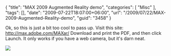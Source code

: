 {
	"title": "MAX 2009 Augmented Reality demo",
	"categories": [
		"Misc"
	],
	"tags": [],
	"date": "2009-07-22T18:07:00+06:00",
	"url": "/2009/07/22/MAX-2009-Augmented-Reality-demo",
	"guid": "3458"
}

Ok, so this is just a bit too cool to pass up. Visit this site: <a href="http://max.adobe.com/MAXar/">http://max.adobe.com/MAXar/</a> Download and print the PDF, and then click Launch. It only works if you have a web camera, but it's darn neat. 

<img src="http://static.raymondcamden.com/images//Picture 175.png">
